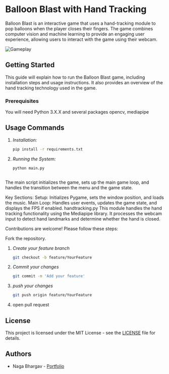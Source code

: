 # Balloon Blast with Hand Tracking

Balloon Blast is an interactive game that uses a hand-tracking module to pop balloons when the player closes their fingers. The game combines computer vision and machine learning to provide an engaging user experience, allowing users to interact with the game using their webcam.

![Gameplay](demofile.gif)



## Getting Started
This guide will explain how to run the Balloon Blast game, including installation steps and usage instructions. It also provides an overview of the hand tracking technology used in the game.

### Prerequisites
You will need Python 3.X.X and several packages opencv, mediapipe


## Usage Commands

1. *Installation:*
   ```bash
   pip install -r requirements.txt
   
2. *Running the System:*
   ```bash
   python main.py



The main script initializes the game, sets up the main game loop, and handles the transition between the menu and the game state.

Key Sections:
Setup: Initializes Pygame, sets the window position, and loads the music.
Main Loop: Handles user events, updates the game state, and displays the FPS if enabled.
handtracking.py
This module handles the hand tracking functionality using the Mediapipe library. It processes the webcam input to detect hand landmarks and determine whether the hand is closed.


Contributions are welcome! Please follow these steps:

Fork the repository.

1. *Create your feature branch*
   ```bash
   git checkout -b feature/YourFeature

2. *Commit your changes*
   ```bash
   git commit -m 'Add your feature'

3. *push your changes*
   ```bash
   git push origin feature/YourFeature

4. open pull request

## License

This project is licensed under the MIT License - see the [LICENSE](LICENSE) file for details.

## Authors

- Naga Bhargav - [Portfolio](https://github.com/BhargavNaga)

